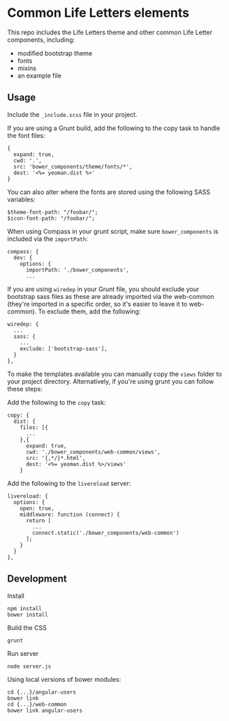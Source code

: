 # Common Life Letters elements

This repo includes the Life Letters theme and other common Life Letter components,
including:

- modified bootstrap theme
- fonts
- mixins
- an example file

## Usage

Include the `_include.scss` file in your project. 

If you are using a Grunt build, add the following to the copy
task to handle the font files:

    {
      expand: true,
      cwd: '.',
      src: 'bower_components/theme/fonts/*',
      dest: '<%= yeoman.dist %>'
    }


You can also alter where the fonts are stored using the following 
SASS variables:

    $theme-font-path: "/foobar/";
    $icon-font-path: "/foobar/";


When using Compass in your grunt script, make sure `bower_components`
is included via the `importPath`:

    compass: {
      dev: {
        options: {
          importPath: './bower_components',
          ...

If you are using `wiredep` in your Grunt file, you should exclude your bootstrap sass files as
these are already imported via the web-common (they're imported in a specific order, so it's
easier to leave it to web-common). To exclude them, add the
following:

    wiredep: {
      ...
      sass: {
        ...
        exclude: ['bootstrap-sass'],
      }
    },

To make the templates available you can manually copy the `views` folder to 
your project directory. Alternatively, if you're using grunt you can follow these steps:

Add the following to the `copy` task:

    copy: {
      dist: {
        files: [{
          ...
        },{
          expand: true,
          cwd: './bower_components/web-common/views',
          src: '{,*/}*.html',
          dest: '<%= yeoman.dist %>/views'
        }

Add the following to the `livereload` server:

    livereload: {
      options: {
        open: true,
        middleware: function (connect) {
          return [
            ...
            connect.static('./bower_components/web-common')
          ];
        }
      }
    },


## Development

Install

    npm install
    bower install

Build the CSS

    grunt

Run server

    node server.js

Using local versions of bower modules:

    cd {...}/angular-users
    bower link
    cd {...}/web-common
    bower link angular-users

